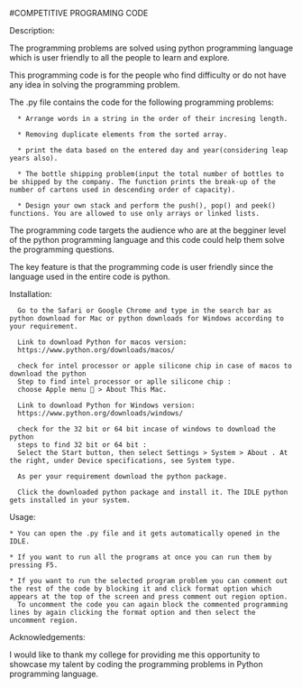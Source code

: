 #COMPETITIVE PROGRAMING CODE

Description:

  The programming problems are solved using python programming language which is user friendly to all the people to learn and explore.
  
  This programming code is for the people who find difficulty or do not have any idea in solving the programming problem.
  
  The .py file contains the code for the following programming problems:
  
      * Arrange words in a string in the order of their incresing length.
      
      * Removing duplicate elements from the sorted array.
      
      * print the data based on the entered day and year(considering leap years also).
      
      * The bottle shipping problem(input the total number of bottles to be shipped by the company. The function prints the break-up of the number of cartons used in descending order of capacity).
      
      * Design your own stack and perform the push(), pop() and peek() functions. You are allowed to use only arrays or linked lists.
  
  The programming code targets the audience who are at the begginer level of the python programming language and this code could help them solve the programming questions.

  The key feature is that the programming code is user friendly since the language used in the entire code is python.

  

Installation:

      Go to the Safari or Google Chrome and type in the search bar as python download for Mac or python downloads for Windows according to your requirement.
      
      Link to download Python for macos version:
      https://www.python.org/downloads/macos/

      check for intel processor or apple silicone chip in case of macos to download the python
      Step to find intel processor or aplle silicone chip : 
      choose Apple menu  > About This Mac.
      
      Link to download Python for Windows version:
      https://www.python.org/downloads/windows/
      
      check for the 32 bit or 64 bit incase of windows to download the python
      steps to find 32 bit or 64 bit :
      Select the Start button, then select Settings > System > About . At the right, under Device specifications, see System type.

      As per your requirement download the python package.

      Click the downloaded python package and install it. The IDLE python gets installed in your system.

      

Usage:


    * You can open the .py file and it gets automatically opened in the IDLE.
    
    * If you want to run all the programs at once you can run them by pressing F5.
    
    * If you want to run the selected program problem you can comment out the rest of the code by blocking it and click format option which appears at the top of the screen and press comment out region option.
      To uncomment the code you can again block the commented programming lines by again clicking the format option and then select the uncomment region.


Acknowledgements:

I would like to thank my college for providing me this opportunity to showcase my talent by coding the programming problems in Python programming language.

    
      
   
